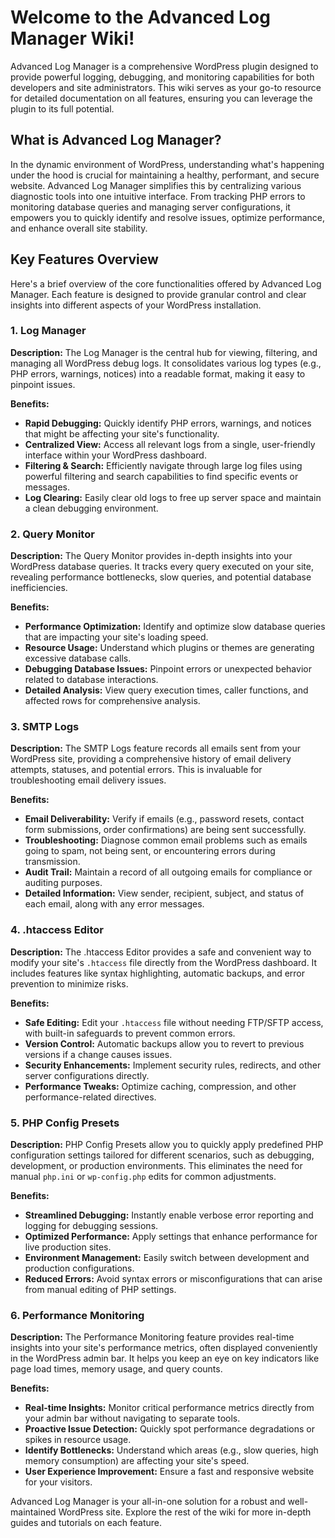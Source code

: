 # Welcome to the Advanced Log Manager Wiki!

Advanced Log Manager is a comprehensive WordPress plugin designed to provide powerful logging, debugging, and monitoring capabilities for both developers and site administrators. This wiki serves as your go-to resource for detailed documentation on all features, ensuring you can leverage the plugin to its full potential.

## What is Advanced Log Manager?

In the dynamic environment of WordPress, understanding what's happening under the hood is crucial for maintaining a healthy, performant, and secure website. Advanced Log Manager simplifies this by centralizing various diagnostic tools into one intuitive interface. From tracking PHP errors to monitoring database queries and managing server configurations, it empowers you to quickly identify and resolve issues, optimize performance, and enhance overall site stability.

## Key Features Overview

Here's a brief overview of the core functionalities offered by Advanced Log Manager. Each feature is designed to provide granular control and clear insights into different aspects of your WordPress installation.

### 1. Log Manager

**Description:** The Log Manager is the central hub for viewing, filtering, and managing all WordPress debug logs. It consolidates various log types (e.g., PHP errors, warnings, notices) into a readable format, making it easy to pinpoint issues.

**Benefits:**
*   **Rapid Debugging:** Quickly identify PHP errors, warnings, and notices that might be affecting your site's functionality.
*   **Centralized View:** Access all relevant logs from a single, user-friendly interface within your WordPress dashboard.
*   **Filtering & Search:** Efficiently navigate through large log files using powerful filtering and search capabilities to find specific events or messages.
*   **Log Clearing:** Easily clear old logs to free up server space and maintain a clean debugging environment.

### 2. Query Monitor

**Description:** The Query Monitor provides in-depth insights into your WordPress database queries. It tracks every query executed on your site, revealing performance bottlenecks, slow queries, and potential database inefficiencies.

**Benefits:**
*   **Performance Optimization:** Identify and optimize slow database queries that are impacting your site's loading speed.
*   **Resource Usage:** Understand which plugins or themes are generating excessive database calls.
*   **Debugging Database Issues:** Pinpoint errors or unexpected behavior related to database interactions.
*   **Detailed Analysis:** View query execution times, caller functions, and affected rows for comprehensive analysis.

### 3. SMTP Logs

**Description:** The SMTP Logs feature records all emails sent from your WordPress site, providing a comprehensive history of email delivery attempts, statuses, and potential errors. This is invaluable for troubleshooting email delivery issues.

**Benefits:**
*   **Email Deliverability:** Verify if emails (e.g., password resets, contact form submissions, order confirmations) are being sent successfully.
*   **Troubleshooting:** Diagnose common email problems such as emails going to spam, not being sent, or encountering errors during transmission.
*   **Audit Trail:** Maintain a record of all outgoing emails for compliance or auditing purposes.
*   **Detailed Information:** View sender, recipient, subject, and status of each email, along with any error messages.

### 4. .htaccess Editor

**Description:** The .htaccess Editor provides a safe and convenient way to modify your site's `.htaccess` file directly from the WordPress dashboard. It includes features like syntax highlighting, automatic backups, and error prevention to minimize risks.

**Benefits:**
*   **Safe Editing:** Edit your `.htaccess` file without needing FTP/SFTP access, with built-in safeguards to prevent common errors.
*   **Version Control:** Automatic backups allow you to revert to previous versions if a change causes issues.
*   **Security Enhancements:** Implement security rules, redirects, and other server configurations directly.
*   **Performance Tweaks:** Optimize caching, compression, and other performance-related directives.

### 5. PHP Config Presets

**Description:** PHP Config Presets allow you to quickly apply predefined PHP configuration settings tailored for different scenarios, such as debugging, development, or production environments. This eliminates the need for manual `php.ini` or `wp-config.php` edits for common adjustments.

**Benefits:**
*   **Streamlined Debugging:** Instantly enable verbose error reporting and logging for debugging sessions.
*   **Optimized Performance:** Apply settings that enhance performance for live production sites.
*   **Environment Management:** Easily switch between development and production configurations.
*   **Reduced Errors:** Avoid syntax errors or misconfigurations that can arise from manual editing of PHP settings.

### 6. Performance Monitoring

**Description:** The Performance Monitoring feature provides real-time insights into your site's performance metrics, often displayed conveniently in the WordPress admin bar. It helps you keep an eye on key indicators like page load times, memory usage, and query counts.

**Benefits:**
*   **Real-time Insights:** Monitor critical performance metrics directly from your admin bar without navigating to separate tools.
*   **Proactive Issue Detection:** Quickly spot performance degradations or spikes in resource usage.
*   **Identify Bottlenecks:** Understand which areas (e.g., slow queries, high memory consumption) are affecting your site's speed.
*   **User Experience Improvement:** Ensure a fast and responsive website for your visitors.

Advanced Log Manager is your all-in-one solution for a robust and well-maintained WordPress site. Explore the rest of the wiki for more in-depth guides and tutorials on each feature.